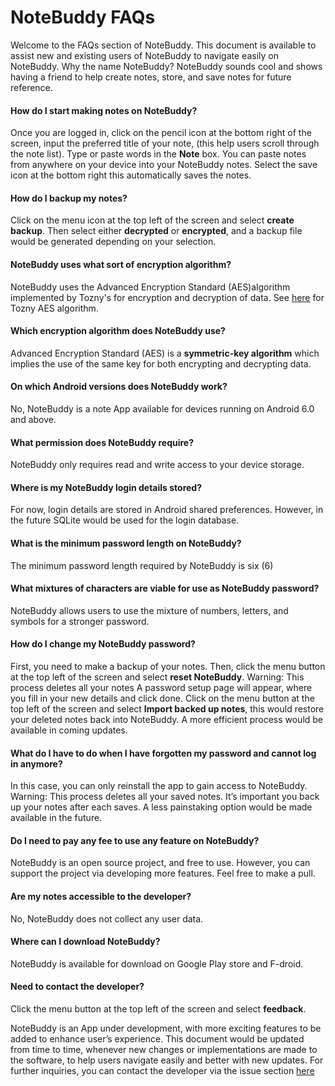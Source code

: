 # NoteBuddy FAQs


Welcome to the FAQs section of NoteBuddy.
This document is available to assist new and existing users of NoteBuddy to navigate easily on NoteBuddy.
Why the name NoteBuddy?
NoteBuddy sounds cool and shows having a friend to help create notes, store, and save notes for future reference.

#### How do I start making notes on NoteBuddy?

Once you are logged in, click on the pencil icon at the bottom right of the screen, input the preferred title of your note, (this help users scroll through the note list).
Type or paste words in the **Note** box.
You can paste notes from anywhere on your device into your NoteBuddy notes.
Select the save icon at the bottom right this automatically saves the notes.

#### How do I backup my notes?

Click on the menu icon at the top left of the screen and select **create backup**. 
Then select either **decrypted** or **encrypted**, and a backup file would be generated depending on your selection.

#### NoteBuddy uses what sort of encryption algorithm?

NoteBuddy uses the Advanced Encryption Standard (AES)algorithm implemented by Tozny's for encryption and decryption of data.
See [here](https://github.com/tozny/java-aes-crypto) for Tozny AES algorithm.

#### Which encryption algorithm does NoteBuddy use?

Advanced Encryption Standard (AES) is a **symmetric-key algorithm** which implies the use of the same key for both encrypting and decrypting data.

#### On which Android versions does NoteBuddy work?
No, NoteBuddy is a note App available for devices running on Android 6.0 and above.

#### What permission does NoteBuddy require?

NoteBuddy only requires read and write access to your device storage.

#### Where is my NoteBuddy login details stored?

For now, login details are stored in Android shared preferences.
However, in the future SQLite would be used for the login database.

#### What is the minimum password length on NoteBuddy?

The minimum password length required by NoteBuddy is six (6)

#### What mixtures of characters are viable for use as NoteBuddy password?

NoteBuddy allows users to use the mixture of numbers, letters, and symbols for a stronger password.

#### How do I change my NoteBuddy password?

First, you need to make a backup of your notes.
Then, click the menu button at the top left of the screen and select **reset NoteBuddy**.
Warning: This process deletes all your notes
A password setup page will appear, where you fill in your new details and click done.
Click on the menu button at the top left of the screen and select **Import backed up notes**, this would restore your deleted notes back into NoteBuddy.
A more efficient process would be available in coming updates.

#### What do I have to do when I have forgotten my password and cannot log in anymore?

In this case, you can only reinstall the app to gain access to NoteBuddy.
Warning: This process deletes all your saved notes.
It’s important you back up your notes after each saves. A less painstaking option would be made available in the future.

#### Do I need to pay any fee to use any feature on NoteBuddy?

NoteBuddy is an open source project, and free to use.
However, you can support the project via developing more features.
Feel free to make a pull. 

#### Are my notes accessible to the developer?

No, NoteBuddy does not collect any user data.

#### Where can I download NoteBuddy?

NoteBuddy is available for download on Google Play store and F-droid.

#### Need to contact the developer?	

Click the menu button at the top left of the screen and select **feedback**.


NoteBuddy is an App under development, with more exciting features to be added to enhance user’s experience.
This document would be updated from time to time, whenever new changes or implementations are made to the software, to help users navigate easily and better with new updates.
For further inquiries, you can contact the developer via the issue section [here]( https://github.com/YoeriNijs/NoteBuddy/issues)

